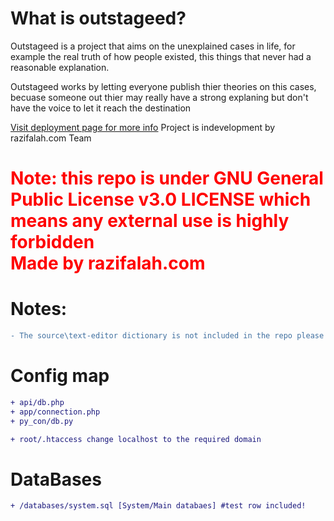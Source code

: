 <h1>What is outstageed?</h1>
Outstageed is a project that aims on the unexplained cases in life, for example the real truth of how people existed, this things that never had a reasonable explanation.

Outstageed works by letting everyone publish thier theories on this cases, becuase someone out thier may really have a strong explaning but don't have the voice to let it reach the destination
<br>


[Visit deployment page for more info](https://razifalah.github.io/Outstageed.com/)
Project is indevelopment by razifalah.com Team

<span style="color: red;">
  <h1>
Note: this repo is under GNU General Public License v3.0 LICENSE which means any external use is highly forbidden <br>
Made by razifalah.com
    </h1>
</span>

<h1>Notes:</h1>

```diff
- The source\text-editor dictionary is not included in the repo please download it manually 
```

<h1>Config map</h1>

```diff
+ api/db.php
+ app/connection.php
+ py_con/db.py
```

```diff
+ root/.htaccess change localhost to the required domain
```

<h1>DataBases</h1>

```diff
+ /databases/system.sql [System/Main databaes] #test row included!
```

